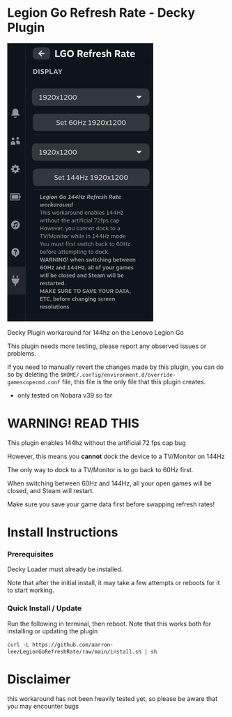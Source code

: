 # Legion Go Refresh Rate - Decky Plugin

![plugin picture](./images/app-picture.png)

Decky Plugin workaround for 144hz on the Lenovo Legion Go

This plugin needs more testing, please report any observed issues or problems.

If you need to manually revert the changes made by this plugin, you can do so by deleting the `$HOME/.config/environment.d/override-gamescopecmd.conf` file, this file is the only file that this plugin creates.

- only tested on Nobara v39 so far

# WARNING! READ THIS

This plugin enables 144hz without the artificial 72 fps cap bug

However, this means you **cannot** dock the device to a TV/Monitor on 144Hz

The only way to dock to a TV/Monitor is to go back to 60Hz first.

When switching between 60Hz and 144Hz, all your open games will be closed, and Steam will restart.

Make sure you save your game data first before swapping refresh rates!

# Install Instructions

### Prerequisites

Decky Loader must already be installed.

Note that after the initial install, it may take a few attempts or reboots for it to start working.

### Quick Install / Update

Run the following in terminal, then reboot. Note that this works both for installing or updating the plugin

```
curl -L https://github.com/aarron-lee/LegionGoRefreshRate/raw/main/install.sh | sh
```

# Disclaimer

this workaround has not been heavily tested yet, so please be aware that you may encounter bugs
